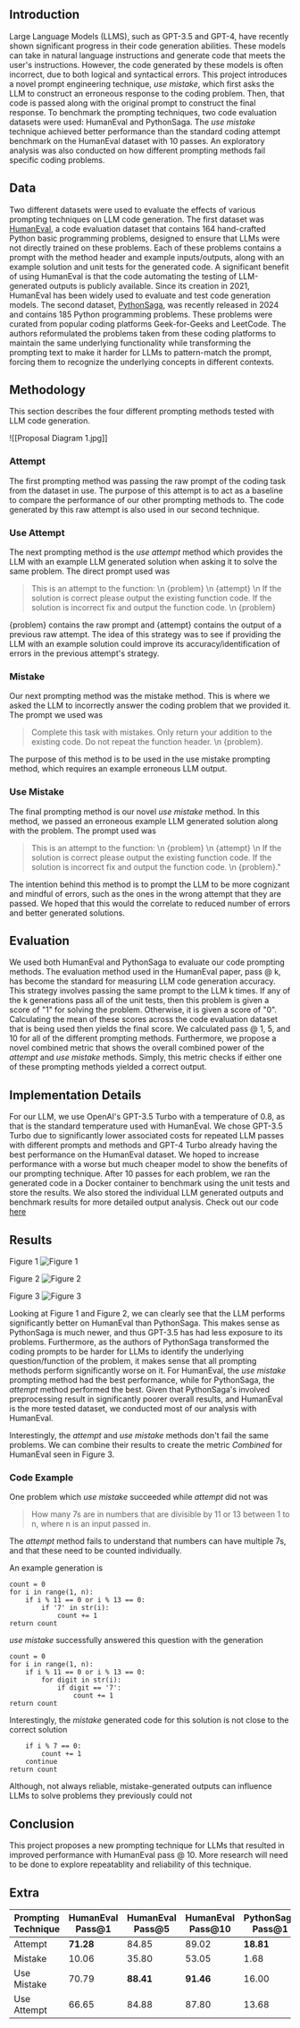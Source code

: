 ## Introduction

Large Language Models (LLMS), such as GPT-3.5 and GPT-4, have recently shown significant progress in their code generation abilities. These models can take in natural language instructions and generate code that meets the user's instructions. However, the code generated by these models is often incorrect, due to both logical and syntactical errors. This project introduces a novel prompt engineering technique, _use mistake_, which first asks the LLM to construct an erroneous response to the coding problem. Then, that code is passed along with the original prompt to construct the final response. To benchmark the prompting techniques, two code evaluation datasets were used: HumanEval and PythonSaga. The _use mistake_ technique achieved better performance than the standard coding attempt benchmark on the HumanEval dataset with 10 passes. An exploratory analysis was also conducted on how different prompting methods fail specific coding problems.

## Data

Two different datasets were used to evaluate the effects of various prompting techniques on LLM code generation. The first dataset was [HumanEval](https://github.com/openai/human-eval), a code evaluation dataset that contains 164 hand-crafted Python basic programming problems, designed to ensure that LLMs were not directly trained on these problems. Each of these problems contains a prompt with the method header and example inputs/outputs, along with an example solution and unit tests for the generated code. A significant benefit of using HumanEval is that the code automating the testing of LLM-generated outputs is publicly available. Since its creation in 2021, HumanEval has been widely used to evaluate and test code generation models. The second dataset, [PythonSaga](https://anonymous.4open.science/r/PythonSaga), was recently released in 2024 and contains 185 Python programming problems. These problems were curated from popular coding platforms Geek-for-Geeks and LeetCode. The authors reformulated the problems taken from these coding platforms to maintain the same underlying functionality while transforming the prompting text to make it harder for LLMs to pattern-match the prompt, forcing them to recognize the underlying concepts in different contexts.

## Methodology

This section describes the four different prompting methods tested with LLM code generation.

![[Proposal Diagram 1.jpg]]

### Attempt
The first prompting method was passing the raw prompt of the coding task from the dataset in use. The purpose of this attempt is to act as a baseline to compare the performance of our other prompting methods to. The code generated by this raw attempt is also used in our second technique.

### Use Attempt
The next prompting method is the *use attempt* method which provides the LLM with an example LLM generated solution when asking it to solve the same problem. The direct prompt used was 

>This is an attempt to the function: \\n {problem} \\n {attempt} \\n If the solution is correct please output the existing function code. If the solution is incorrect fix and output the function code. \\n {problem}

{problem} contains the raw prompt and {attempt} contains the output of a previous raw attempt. The idea of this strategy was to see if providing the LLM with an example solution could improve its accuracy/identification of errors in the previous attempt's strategy.

### Mistake
Our next prompting method was the mistake method. This is where we asked the LLM to incorrectly answer the coding problem that we provided it. The prompt we used was 

>Complete this task with mistakes. Only return your addition to the existing code. Do not repeat the function header. \\n {problem}.

The purpose of this method is to be used in the use mistake prompting method, which requires an example erroneous LLM output.

### Use Mistake
The final prompting method is our novel *use mistake* method. In this method, we passed an erroneous example LLM generated solution along with the problem. The prompt used was 

>This is an attempt to the function: \\n {problem} \\n {attempt} \\n If the solution is correct please output the existing function code. If the solution is incorrect fix and output the function code. \\n {problem}." 

The intention behind this method is to  prompt the LLM to be more cognizant and mindful of errors, such as the ones in the wrong attempt that they are passed. We hoped that this would the correlate to reduced number of errors and better generated solutions.

## Evaluation
We used both HumanEval and PythonSaga to evaluate our code prompting methods. The evaluation method used in the HumanEval paper, pass @ k, has become the standard for measuring LLM code generation accuracy. This strategy involves passing the same prompt to the LLM k times. If any of the k generations pass all of the unit tests, then this problem is given a score of "1" for solving the problem. Otherwise, it is given a score of "0". Calculating the mean of these scores across the code evaluation dataset that is being used then yields the final score. We calculated pass @ 1, 5, and 10 for all of the different prompting methods. Furthermore, we propose a novel combined metric that shows the overall combined power of the *attempt* and  *use mistake* methods. Simply, this metric checks if either one of these prompting methods yielded a correct output.

## Implementation Details
For our LLM, we use OpenAI's GPT-3.5 Turbo with a temperature of 0.8, as that is the standard temperature used with HumanEval. We chose GPT-3.5 Turbo due to significantly lower associated costs for repeated LLM passes with different prompts and methods and GPT-4 Turbo already having the best performance on the HumanEval dataset. We hoped to increase performance with a worse but much cheaper model to show the benefits of our prompting technique. After 10 passes for each problem, we ran the generated code in a Docker container to benchmark using the unit tests and store the results. We also stored the individual LLM generated outputs and benchmark results for more detailed output analysis. Check out our code [here](https://github.com/mchales/llm-coding-eval)

## Results

Figure 1
![Figure 1](/projects/llm-coding-eval/figure1.png)

Figure 2
![Figure 2](/projects/llm-coding-eval/figure2.png)

Figure 3
![Figure 3](/projects/llm-coding-eval/figure3.png)

Looking at Figure 1 and Figure 2, we can clearly see that the LLM performs significantly better on HumanEval than  PythonSaga. This makes sense as PythonSaga is much newer, and thus GPT-3.5 has had less exposure to its problems. Furthermore, as the authors of PythonSaga transformed the coding prompts to be harder for LLMs to identify the underlying question/function of the problem, it makes sense that all prompting methods perform significantly worse on it. For HumanEval, the *use mistake* prompting method had the best performance, while for PythonSaga, the *attempt* method performed the best. Given that PythonSaga's involved preprocessing result in significantly poorer overall results, and HumanEval is the more tested dataset, we conducted most of our analysis with HumanEval.

Interestingly, the *attempt* and *use mistake* methods don't fail the same problems. We can combine their results to create the metric *Combined* for HumanEval seen in Figure 3. 

### Code Example
One problem which *use mistake* succeeded while *attempt* did not was

>How many 7s are in numbers that are divisible by 11 or 13 between 1 to n, where n is an input passed in.

The *attempt* method fails to understand that numbers can have multiple 7s, and that these need to be counted individually.

An example generation is

```
count = 0
for i in range(1, n):
    if i % 11 == 0 or i % 13 == 0:
        if '7' in str(i):
            count += 1
return count
```

*use mistake* successfully answered this question with the generation

```
count = 0
for i in range(1, n):
    if i % 11 == 0 or i % 13 == 0:
        for digit in str(i):
            if digit == '7':
                count += 1
return count
```

Interestingly, the *mistake* generated code for this solution is not close to the correct solution

```
	if i % 7 == 0:
        count += 1
    continue
return count
```

Although, not always reliable, mistake-generated outputs can influence LLMs to solve problems they previously could not

## Conclusion
This project proposes a new prompting technique for LLMs that resulted in improved performance with HumanEval pass @ 10. More research will need to be done to explore repeatablity and reliability of this technique.

## Extra

| Prompting Technique | HumanEval Pass@1 | HumanEval Pass@5 | HumanEval Pass@10 | PythonSaga Pass@1 | PythonSaga Pass@5 | PythonSaga Pass@10 |
| ------------------- | ---------------- | ---------------- | ----------------- | ----------------- | ----------------- | ------------------ |
| Attempt             | **71.28**        | 84.85            | 89.02             | **18.81**         | **31.32**         | **35.68**          |
| Mistake             | 10.06            | 35.80            | 53.05             | 1.68              | 7.46              | 12.97              |
| Use Mistake         | 70.79            | **88.41**        | **91.46**         | 16.00             | 27.57             | 32.43              |
| Use Attempt         | 66.65            | 84.88            | 87.80             | 13.68             | 24.49             | 27.03              |

